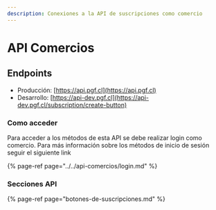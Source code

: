 ```yaml
---
description: Conexiones a la API de suscripciones como comercio
---
```


# API Comercios

## Endpoints

* Producción: [https://api.pgf.cl](https://api.pgf.cl)
* Desarrollo: [https://api-dev.pgf.cl](https://api-dev.pgf.cl/subscription/create-button)

### Como acceder

Para acceder a los métodos de esta API se debe realizar login como comercio. Para más información sobre los métodos de inicio de sesión seguir el siguiente link

{% page-ref page="../../api-comercios/login.md" %}

### Secciones API

{% page-ref page="botones-de-suscripciones.md" %}




